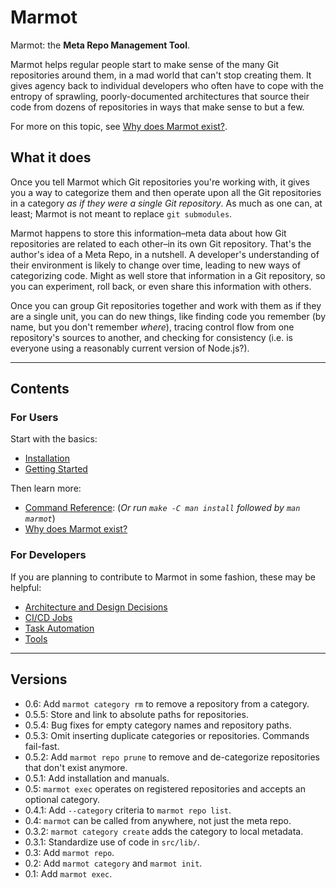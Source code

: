 # Marmot

Marmot: the **Meta Repo Management Tool**.

Marmot helps regular people start to make sense of the many Git repositories around them, in a mad
world that can't stop creating them.  It gives agency back to individual developers who often have
to cope with the entropy of sprawling, poorly-documented architectures that source their code from
dozens of repositories in ways that make sense to but a few.

For more on this topic, see [Why does Marmot exist?](./doc/why.md).

## What it does

Once you tell Marmot which Git repositories you're working with, it gives you a way to categorize
them and then operate upon all the Git repositories in a category _as if they were a single Git
repository_.  As much as one can, at least; Marmot is not meant to replace `git submodules`.

Marmot happens to store this information–meta data about how Git repositories are related to each
other–in its own Git repository.  That's the author's idea of a Meta Repo, in a nutshell.  A
developer's understanding of their environment is likely to change over time, leading to new ways of
categorizing code.  Might as well store that information in a Git repository, so you can experiment,
roll back, or even share this information with others.

Once you can group Git repositories together and work with them as if they are a single unit, you
can do new things, like finding code you remember (by name, but you don't remember _where_), tracing
control flow from one repository's sources to another, and checking for consistency (i.e. is
everyone using a reasonably current version of Node.js?).

---

## Contents

### For Users

Start with the basics:

- [Installation](./doc/installation.md)
- [Getting Started](./man/markdown/marmot.7.md#getting-started)

Then learn more:

- [Command Reference](./man/markdown/marmot.1.md): (_Or run `make -C man install` followed by `man
  marmot`_)
- [Why does Marmot exist?](./doc/why.md)

### For Developers

If you are planning to contribute to Marmot in some fashion, these may be helpful:

- [Architecture and Design Decisions](./doc/decisions.md)
- [CI/CD Jobs](./doc/cicd-jobs.md)
- [Task Automation](./doc/task-automation.md)
- [Tools](./doc/tools.md)

---

## Versions

- 0.6: Add `marmot category rm` to remove a repository from a category.
- 0.5.5: Store and link to absolute paths for repositories.
- 0.5.4: Bug fixes for empty category names and repository paths.
- 0.5.3: Omit inserting duplicate categories or repositories.  Commands fail-fast.
- 0.5.2: Add `marmot repo prune` to remove and de-categorize repositories that don't exist anymore.
- 0.5.1: Add installation and manuals.
- 0.5: `marmot exec` operates on registered repositories and accepts an optional category.
- 0.4.1: Add `--category` criteria to `marmot repo list`.
- 0.4: `marmot` can be called from anywhere, not just the meta repo.
- 0.3.2: `marmot category create` adds the category to local metadata.
- 0.3.1: Standardize use of code in `src/lib/`.
- 0.3: Add `marmot repo`.
- 0.2: Add `marmot category` and `marmot init`.
- 0.1: Add `marmot exec`.
